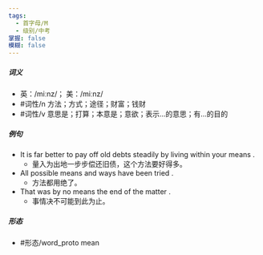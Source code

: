 ```yaml
---
tags:
  - 首字母/M
  - 级别/中考
掌握: false
模糊: false
---
```

##### 词义
- 英：/miːnz/； 美：/miːnz/
- #词性/n  方法；方式；途径；财富；钱财
- #词性/v  意思是；打算；本意是；意欲；表示…的意思；有…的目的
##### 例句
- It is far better to pay off old debts steadily by living within your means .
	- 量入为出地一步步偿还旧债，这个方法要好得多。
- All possible means and ways have been tried .
	- 方法都用绝了。
- That was by no means the end of the matter .
	- 事情决不可能到此为止。
##### 形态
- #形态/word_proto mean
